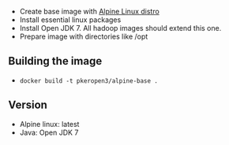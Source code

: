 - Create base image with [Alpine Linux distro](http://www.alpinelinux.org/) 
- Install essential linux packages
- Install Open JDK 7. All hadoop images should extend this one.
- Prepare image with directories like /opt


Building the image
----
- ``docker build -t pkeropen3/alpine-base .``

Version
---
- Alpine linux:  latest
- Java: Open JDK 7 

